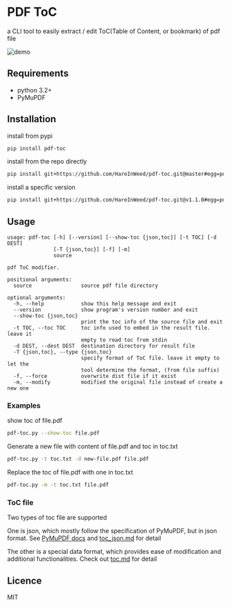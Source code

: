 # PDF ToC

a CLI tool to easily extract / edit ToC(Table of Content, or bookmark) of pdf file

![demo](./docs/assets/demo.gif)

## Requirements

- python 3.2+
- PyMuPDF

## Installation

install from pypi

```sh
pip install pdf-toc
```

install from the repo directly

```sh
pip install git+https://github.com/HareInWeed/pdf-toc.git@master#egg=pdf-toc
```

install a specific version

```bash
pip install git+https://github.com/HareInWeed/pdf-toc.git@v1.1.0#egg=pdf-toc
```

## Usage

```plaintext
usage: pdf-toc [-h] [--version] [--show-toc {json,toc}] [-t TOC] [-d DEST]
               [-T {json,toc}] [-f] [-m]
               source

pdf ToC modifier.

positional arguments:
  source                source pdf file directory

optional arguments:
  -h, --help            show this help message and exit
  --version             show program's version number and exit
  --show-toc {json,toc}
                        print the toc info of the source file and exit
  -t TOC, --toc TOC     toc info used to embed in the result file. leave it
                        empty to read toc from stdin
  -d DEST, --dest DEST  destination directory for result file
  -T {json,toc}, --type {json,toc}
                        specify format of ToC file. leave it empty to let the
                        tool determine the format, (from file suffix)
  -f, --force           overwrite dist file if it exist
  -m, --modify          modified the original file instead of create a new one
```

### Examples

show toc of file.pdf

```sh
pdf-toc.py --show-toc file.pdf
```

Generate a new file with content of file.pdf and toc in toc.txt

```sh
pdf-toc.py -t toc.txt -d new-file.pdf file.pdf
```

Replace the toc of file.pdf with one in toc.txt

```sh
pdf-toc.py -m -t toc.txt file.pdf
```

### ToC file

Two types of toc file are supported

One is json, which mostly follow the specification of PyMuPDF, but in json format. See [PyMuPDF docs](https://pymupdf.readthedocs.io/en/latest/document/#Document.setToC) and [toc_json.md](/docs/toc-json.md) for detail

The other is a special data format, which provides ease of modification and additional functionalities. Check out [toc.md](/docs/toc.md) for detail

## Licence

MIT
